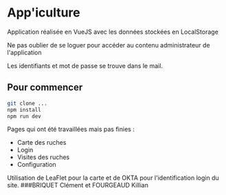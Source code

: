 # App'iculture
Application réalisée en VueJS avec les données stockées en LocalStorage

Ne pas oublier de se loguer pour accéder au contenu administrateur de l'application

Les identifiants et mot de passe se trouve dans le mail.

## Pour commencer

```bash
git clone ...
npm install
npm run dev
```
Pages qui ont été travaillées mais pas finies :
 - Carte des ruches
 - Login
 - Visites des ruches
 - Configuration
 
 Utilisation de LeaFlet pour la carte et de OKTA pour l'identification login du site.
 ###BRIQUET Clément et FOURGEAUD Killian

